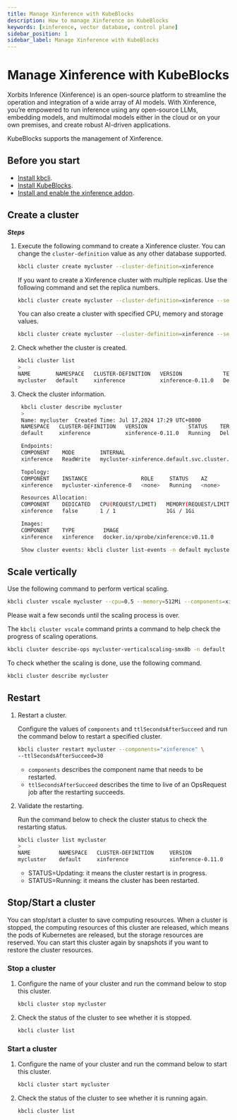 ```yaml
---
title: Manage Xinference with KubeBlocks
description: How to manage Xinference on KubeBlocks
keywords: [xinference, vector database, control plane]
sidebar_position: 1
sidebar_label: Manage Xinference with KubeBlocks
---
```


# Manage Xinference with KubeBlocks

Xorbits Inference (Xinference) is an open-source platform to streamline the operation and integration of a wide array of AI models. With Xinference, you’re empowered to run inference using any open-source LLMs, embedding models, and multimodal models either in the cloud or on your own premises, and create robust AI-driven applications.

KubeBlocks supports the management of Xinference.

## Before you start

- [Install kbcli](./../installation/install-with-kbcli/install-kbcli.md).
- [Install KubeBlocks](./../installation/install-with-kbcli/install-kubeblocks-with-kbcli.md).
- [Install and enable the xinference addon](./../overview/supported-addons.md#use-addons).

## Create a cluster

***Steps***

1. Execute the following command to create a Xinference cluster. You can change the `cluster-definition` value as any other database supported.

   ```bash
   kbcli cluster create mycluster --cluster-definition=xinference
   ```

   If you want to create a Xinference cluster with multiple replicas. Use the following command and set the replica numbers.

   ```bash
   kbcli cluster create mycluster --cluster-definition=xinference --set replicas=3
   ```

   You can also create a cluster with specified CPU, memory and storage values.

   ```bash
   kbcli cluster create mycluster --cluster-definition=xinference --set cpu=1,memory=2Gi,storage=10Gi
   ```

2. Check whether the cluster is created.

   ```bash
   kbcli cluster list
   >
   NAME        NAMESPACE   CLUSTER-DEFINITION   VERSION             TERMINATION-POLICY   STATUS    CREATED-TIME
   mycluster   default     xinference           xinference-0.11.0   Delete               Running   Jul 17,2024 17:24 UTC+0800   
   ```

3. Check the cluster information.

   ```bash
    kbcli cluster describe mycluster
    >
    Name: mycluster	 Created Time: Jul 17,2024 17:29 UTC+0800
    NAMESPACE   CLUSTER-DEFINITION   VERSION             STATUS    TERMINATION-POLICY
    default     xinference           xinference-0.11.0   Running   Delete

    Endpoints:
    COMPONENT    MODE        INTERNAL                                              EXTERNAL
    xinference   ReadWrite   mycluster-xinference.default.svc.cluster.local:9997   <none>

    Topology:
    COMPONENT    INSTANCE                 ROLE     STATUS    AZ       NODE                    CREATED-TIME
    xinference   mycluster-xinference-0   <none>   Running   <none>   minikube/192.168.49.2   Jul 17,2024 17:29 UTC+0800

    Resources Allocation:
    COMPONENT    DEDICATED   CPU(REQUEST/LIMIT)   MEMORY(REQUEST/LIMIT)   STORAGE-SIZE   STORAGE-CLASS
    xinference   false       1 / 1                1Gi / 1Gi               data:20Gi      standard

    Images:
    COMPONENT    TYPE         IMAGE
    xinference   xinference   docker.io/xprobe/xinference:v0.11.0

    Show cluster events: kbcli cluster list-events -n default mycluster
   ```

## Scale vertically

Use the following command to perform vertical scaling.

```bash
kbcli cluster vscale mycluster --cpu=0.5 --memory=512Mi --components=xinference 
```

Please wait a few seconds until the scaling process is over.

The `kbcli cluster vscale` command prints a command to help check the progress of scaling operations.

```bash
kbcli cluster describe-ops mycluster-verticalscaling-smx8b -n default
```

To check whether the scaling is done, use the following command.

```bash
kbcli cluster describe mycluster
```

## Restart

1. Restart a cluster.

   Configure the values of `components` and `ttlSecondsAfterSucceed` and run the command below to restart a specified cluster.

   ```bash
   kbcli cluster restart mycluster --components="xinference" \
   --ttlSecondsAfterSucceed=30
   ```

   - `components` describes the component name that needs to be restarted.
   - `ttlSecondsAfterSucceed` describes the time to live of an OpsRequest job after the restarting succeeds.

2. Validate the restarting.

   Run the command below to check the cluster status to check the restarting status.

   ```bash
   kbcli cluster list mycluster
   >
   NAME         NAMESPACE   CLUSTER-DEFINITION     VERSION              TERMINATION-POLICY   STATUS    CREATED-TIME
   mycluster    default     xinference             xinference-0.11.0    Delete               Running   Jul 05,2024 18:42 UTC+0800
   ```

   * STATUS=Updating: it means the cluster restart is in progress.
   * STATUS=Running: it means the cluster has been restarted.

## Stop/Start a cluster

You can stop/start a cluster to save computing resources. When a cluster is stopped, the computing resources of this cluster are released, which means the pods of Kubernetes are released, but the storage resources are reserved. You can start this cluster again by snapshots if you want to restore the cluster resources.

### Stop a cluster

1. Configure the name of your cluster and run the command below to stop this cluster.

   ```bash
   kbcli cluster stop mycluster
   ```

2. Check the status of the cluster to see whether it is stopped.

    ```bash
    kbcli cluster list
    ```

### Start a cluster

1. Configure the name of your cluster and run the command below to start this cluster.

   ```bash
   kbcli cluster start mycluster
   ```

2. Check the status of the cluster to see whether it is running again.

    ```bash
    kbcli cluster list
    ```
